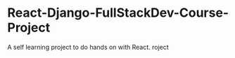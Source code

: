 # React-Django-FullStackDev-Course-Project
A self learning project to do hands on with React.
roject
